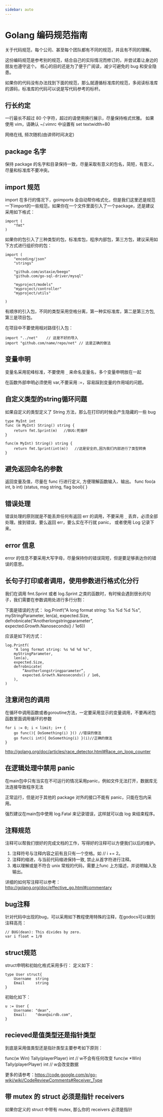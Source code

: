 ```yaml
---
sidebar: auto
---
```


# Golang 编码规范指南

关于代码规范，每个公司、甚至每个团队都有不同的规范，并且有不同的理解。

这份编码规范是参考别的规范，结合自己的实际情况而修订的，并尝试着让身边的朋友也遵守这个。 核心的目的还是为了便于广阅读，减少可避免的 bug 和安全隐患。

如果你的代码没有办法找到下面的规范，那么就遵循标准库的规范，多阅读标准库的源码，标准库的代码可以说是写代码参考的标杆。

## 行长约定

一行最长不超过 80 个字符，超过的请使用换行展示，尽量保持格式优雅。
如果使用 vim，请确认 ~/.vimrc 中设置有 set textwidth=80

网络在线, 频次随机(由讲师时间决定)
   
## package 名字

保持 package 的名字和目录保持一致，尽量采取有意义的包名，简短，有意义，尽量和标准库不要冲突。


## import 规范

import 在多行的情况下，goimports 会自动帮你格式化，但是我们这里还是规范一下import的一些规范，如果你在一个文件里面引入了一个package，还是建议采用如下格式：

	import (
	    "fmt"
	)

如果你的包引入了三种类型的包，标准库包，程序内部包，第三方包，建议采用如下方式进行组织你的包：

	import (
	    "encoding/json"
	    "strings"
	
	    "github.com/astaxie/beego"
	    "github.com/go-sql-driver/mysql"
	
	    "myproject/models"
	    "myproject/controller"
	    "myproject/utils"
	
	) 

有顺序的引入包，不同的类型采用空格分离，第一种实标准库，第二是第三方包, 第三是项目包。

在项目中不要使用相对路径引入包：

	import "../net"    // 这是不好的导入
	import "github.com/name/repo/net" // 这是正确的做法


## 变量申明

变量名采用驼峰标准，不要使用 `_` 来命名变量名，多个变量申明放在一起

在函数外部申明必须使用 var,不要采用 :=，容易踩到变量的作用域的问题。


## 自定义类型的string循环问题

如果自定义的类型定义了 String 方法，那么在打印的时候会产生隐藏的一些 bug

	type MyInt int
	func (m MyInt) String() string { 
	    return fmt.Sprint(m)   //BUG:死循环
	}
	
	func(m MyInt) String() string { 
	    return fmt.Sprint(int(m))   //这是安全的,因为我们内部进行了类型转换
	}

## 避免返回命名的参数

返回变量及值，尽量在 func 行进行定义, 方便理解函数输入、输出。
	func foo(a int, b int) (status, msg string, flag bool){
	}


## 错误处理

错误处理的原则就是不能丢弃任何有返回 err 的调用，不要采用 `_`
丢弃，必须全部处理。接到错误，要么返回 err，要么实在不行就 panic， 或者使用 Log
记录下来。

## error 信息

error 的信息不要采用大写字母，尽量保持你的错误简短，但是要足够表达你的错误的意思。

## 长句子打印或者调用，使用参数进行格式化分行

我们在调用 fmt.Sprint 或者 log.Sprint 之类的函数时，有时候会遇到很长的句子，我们需要在参数调用处进行多行分割：

下面是错误的方式：
	log.Printf("A long format string: %s %d %d %s", myStringParameter, len(a),
	    expected.Size, defrobnicate(“Anotherlongstringparameter”,
	        expected.Growth.Nanoseconds() / 1e6))

应该是如下的方式：

	log.Printf( 
	    "A long format string: %s %d %d %s", 
	    myStringParameter,
	    len(a),
	    expected.Size,
	    defrobnicate(
	        “Anotherlongstringparameter”,
	        expected.Growth.Nanoseconds() / 1e6, 
	    ),
	)

## 注意闭包的调用

在循环中调用函数或者goroutine方法，一定要采用显示的变量调用，不要再闭包函数里面调用循环的参数

	for i := 0; i < limit; i++ {
	    go func(){ DoSomething(i) }() //错误的做法
	    go func(i int){ DoSomething(i) }(i)//正确的做法
	}

http://golang.org/doc/articles/race_detector.html#Race_on_loop_counter

## 在逻辑处理中禁用 panic

在main包中只有当实在不可运行的情况采用panic，例如文件无法打开，数据库无法连接导致程序无法

正常运行，但是对于其他的 package 对外的接口不能有 panic，只能在包内采用。

强烈建议在main包中使用 log.Fatal 来记录错误，这样就可以由 log 来结束程序。


## 注释规范

注释可以帮我们很好的完成文档的工作，写得好的注释可以方便我们以后的维护。
1. 注释符号与注释内容之前有且只有一个空格。如 // i += 2。
2. 注释的缩进，与当前代码缩进保持一致, 禁止从首字符进行注释。
3. 难以理解或是不符合 unix 常规的代码，需要上func 上方描述，并说明输入及输出。


详细的如何写注释可以参考：http://golang.org/doc/effective_go.html#commentary


## bug注释

针对代码中出现的bug，可以采用如下教程使用特殊的注释，在godocs可以做到注释高亮：

	// BUG(dean): This divides by zero. 
	var i float = 1/0

## struct规范

struct申明和初始化格式采用多行：
定义如下：

	type User struct{
	    Username  string
	    Email     string
	}

初始化如下：

	u := User {
	    Username: "dean",
	    Email:    "dean@airdb.com",
	}

## recieved是值类型还是指针类型

到底是采用值类型还是指针类型主要参考如下原则：

func(w Win) Tally(playerPlayer) int     // w不会有任何改变 
func(w *Win) Tally(playerPlayer) int    // w会改变数据

更多的请参考：https://code.google.com/p/go-wiki/wiki/CodeReviewComments#Receiver_Type


## 带 mutex 的 struct 必须是指针 receivers

如果你定义的 struct 中带有 mutex, 那么你的 receivers 必须是指针
